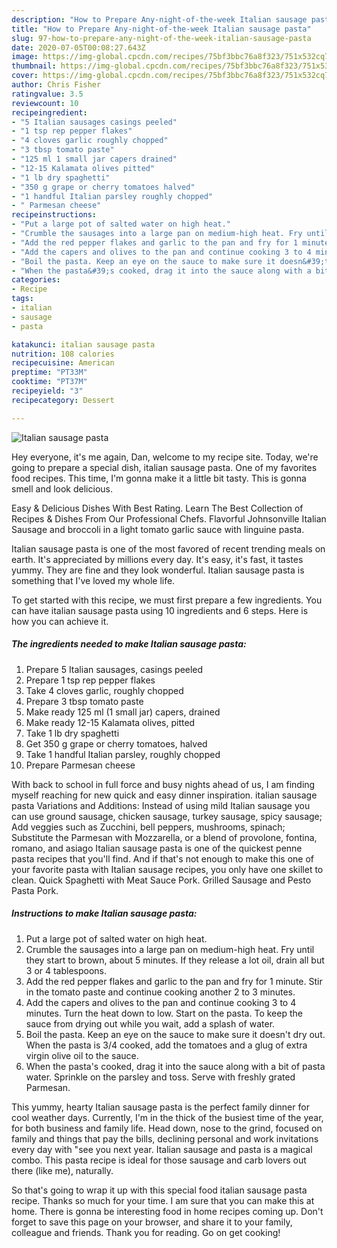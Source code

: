 ```yaml
---
description: "How to Prepare Any-night-of-the-week Italian sausage pasta"
title: "How to Prepare Any-night-of-the-week Italian sausage pasta"
slug: 97-how-to-prepare-any-night-of-the-week-italian-sausage-pasta
date: 2020-07-05T00:08:27.643Z
image: https://img-global.cpcdn.com/recipes/75bf3bbc76a8f323/751x532cq70/italian-sausage-pasta-recipe-main-photo.jpg
thumbnail: https://img-global.cpcdn.com/recipes/75bf3bbc76a8f323/751x532cq70/italian-sausage-pasta-recipe-main-photo.jpg
cover: https://img-global.cpcdn.com/recipes/75bf3bbc76a8f323/751x532cq70/italian-sausage-pasta-recipe-main-photo.jpg
author: Chris Fisher
ratingvalue: 3.5
reviewcount: 10
recipeingredient:
- "5 Italian sausages casings peeled"
- "1 tsp rep pepper flakes"
- "4 cloves garlic roughly chopped"
- "3 tbsp tomato paste"
- "125 ml 1 small jar capers drained"
- "12-15 Kalamata olives pitted"
- "1 lb dry spaghetti"
- "350 g grape or cherry tomatoes halved"
- "1 handful Italian parsley roughly chopped"
- " Parmesan cheese"
recipeinstructions:
- "Put a large pot of salted water on high heat."
- "Crumble the sausages into a large pan on medium-high heat. Fry until they start to brown, about 5 minutes. If they release a lot oil, drain all but 3 or 4 tablespoons."
- "Add the red pepper flakes and garlic to the pan and fry for 1 minute. Stir in the tomato paste and continue cooking another 2 to 3 minutes."
- "Add the capers and olives to the pan and continue cooking 3 to 4 minutes. Turn the heat down to low. Start on the pasta. To keep the sauce from drying out while you wait, add a splash of water."
- "Boil the pasta. Keep an eye on the sauce to make sure it doesn&#39;t dry out. When the pasta is 3/4 cooked, add the tomatoes and a glug of extra virgin olive oil to the sauce."
- "When the pasta&#39;s cooked, drag it into the sauce along with a bit of pasta water. Sprinkle on the parsley and toss. Serve with freshly grated Parmesan."
categories:
- Recipe
tags:
- italian
- sausage
- pasta

katakunci: italian sausage pasta 
nutrition: 108 calories
recipecuisine: American
preptime: "PT33M"
cooktime: "PT37M"
recipeyield: "3"
recipecategory: Dessert

---
```



![Italian sausage pasta](https://img-global.cpcdn.com/recipes/75bf3bbc76a8f323/751x532cq70/italian-sausage-pasta-recipe-main-photo.jpg)

Hey everyone, it's me again, Dan, welcome to my recipe site. Today, we're going to prepare a special dish, italian sausage pasta. One of my favorites food recipes. This time, I'm gonna make it a little bit tasty. This is gonna smell and look delicious.

Easy &amp; Delicious Dishes With Best Rating. Learn The Best Collection of Recipes &amp; Dishes From Our Professional Chefs. Flavorful Johnsonville Italian Sausage and broccoli in a light tomato garlic sauce with linguine pasta.

Italian sausage pasta is one of the most favored of recent trending meals on earth. It's appreciated by millions every day. It's easy, it's fast, it tastes yummy. They are fine and they look wonderful. Italian sausage pasta is something that I've loved my whole life.


To get started with this recipe, we must first prepare a few ingredients. You can have italian sausage pasta using 10 ingredients and 6 steps. Here is how you can achieve it.

<!--inarticleads1-->

##### The ingredients needed to make Italian sausage pasta:

1. Prepare 5 Italian sausages, casings peeled
1. Prepare 1 tsp rep pepper flakes
1. Take 4 cloves garlic, roughly chopped
1. Prepare 3 tbsp tomato paste
1. Make ready 125 ml (1 small jar) capers, drained
1. Make ready 12-15 Kalamata olives, pitted
1. Take 1 lb dry spaghetti
1. Get 350 g grape or cherry tomatoes, halved
1. Take 1 handful Italian parsley, roughly chopped
1. Prepare  Parmesan cheese


With back to school in full force and busy nights ahead of us, I am finding myself reaching for new quick and easy dinner inspiration. italian sausage pasta Variations and Additions: Instead of using mild Italian sausage you can use ground sausage, chicken sausage, turkey sausage, spicy sausage; Add veggies such as Zucchini, bell peppers, mushrooms, spinach; Substitute the Parmesan with Mozzarella, or a blend of provolone, fontina, romano, and asiago Italian sausage pasta is one of the quickest penne pasta recipes that you&#39;ll find. And if that&#39;s not enough to make this one of your favorite pasta with Italian sausage recipes, you only have one skillet to clean. Quick Spaghetti with Meat Sauce Pork. Grilled Sausage and Pesto Pasta Pork. 

<!--inarticleads2-->

##### Instructions to make Italian sausage pasta:

1. Put a large pot of salted water on high heat.
1. Crumble the sausages into a large pan on medium-high heat. Fry until they start to brown, about 5 minutes. If they release a lot oil, drain all but 3 or 4 tablespoons.
1. Add the red pepper flakes and garlic to the pan and fry for 1 minute. Stir in the tomato paste and continue cooking another 2 to 3 minutes.
1. Add the capers and olives to the pan and continue cooking 3 to 4 minutes. Turn the heat down to low. Start on the pasta. To keep the sauce from drying out while you wait, add a splash of water.
1. Boil the pasta. Keep an eye on the sauce to make sure it doesn&#39;t dry out. When the pasta is 3/4 cooked, add the tomatoes and a glug of extra virgin olive oil to the sauce.
1. When the pasta&#39;s cooked, drag it into the sauce along with a bit of pasta water. Sprinkle on the parsley and toss. Serve with freshly grated Parmesan.


This yummy, hearty Italian sausage pasta is the perfect family dinner for cool weather days. Currently, I&#39;m in the thick of the busiest time of the year, for both business and family life. Head down, nose to the grind, focused on family and things that pay the bills, declining personal and work invitations every day with &#34;see you next year. Italian sausage and pasta is a magical combo. This pasta recipe is ideal for those sausage and carb lovers out there (like me), naturally. 

So that's going to wrap it up with this special food italian sausage pasta recipe. Thanks so much for your time. I am sure that you can make this at home. There is gonna be interesting food in home recipes coming up. Don't forget to save this page on your browser, and share it to your family, colleague and friends. Thank you for reading. Go on get cooking!
